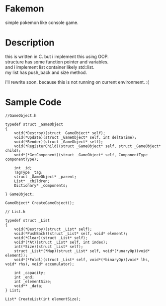 # Fakemon
simple pokemon like console game.

# Description
this is written in C. but i implement this using OOP.  
structure has some function pointer and variables.  
and i implement list container likely std::list.  
my list has push_back and size method.

i'll rewrite soon. because this is not running on current environment. :(

# Sample Code

```
//GameObject.h  

typedef struct _GameObject
{
    void(*Destroy)(struct _GameObject* self);
    void(*Update)(struct _GameObject* self, int deltaTime);
    void(*Render)(struct _GameObject* self);
    void(*RegisterChild)(struct _GameObject* self, struct _GameObject* child);
    void*(*GetComponent)(struct _GameObject* self, ComponentType componentType);

    int _id;
    TagType _tag;
    struct _GameObject* _parent;
    List* _children;
    Dictionary* _components;

} GameObject;

GameObject* CreateGameObject();
```
```
// List.h

typedef struct _List
{
    void(*Destroy)(struct _List* self);
    void(*PushBack)(struct _List* self, void* element);
    void(*Clear)(struct _List* self);
    void*(*At)(struct _List* self, int index);
    int(*Size)(struct _List* self);
    struct _List*(*Map)(struct _List* self, void*(*unaryOp)(void* element));
    void*(*Foldl)(struct _List* self, void*(*binaryOp)(void* lhs, void* rhs), void* accumulator);

    int _capacity;
    int _end;
    int _elementSize;
    void** _data;
} List;

List* CreateList(int elementSize);
```
